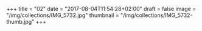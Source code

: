+++
title = "02"
date = "2017-08-04T11:54:28+02:00"
draft = false
image = "/img/collections/IMG_5732.jpg"
thumbnail = "/img/collections/IMG_5732-thumb.jpg"
+++
